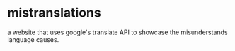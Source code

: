 # mistranslations
a website that uses google's translate API to showcase the misunderstands language causes.
